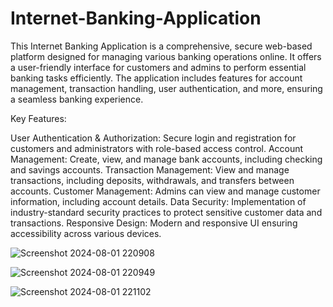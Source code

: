 # Internet-Banking-Application

This Internet Banking Application is a comprehensive, secure web-based platform designed for managing various banking operations online. It offers a user-friendly interface for customers and admins to perform essential banking tasks efficiently. The application includes features for account management, transaction handling, user authentication, and more, ensuring a seamless banking experience.

Key Features:

User Authentication & Authorization: Secure login and registration for customers and administrators with role-based access control.
Account Management: Create, view, and manage bank accounts, including checking and savings accounts.
Transaction Management: View and manage transactions, including deposits, withdrawals, and transfers between accounts.
Customer Management: Admins can view and manage customer information, including account details.
Data Security: Implementation of industry-standard security practices to protect sensitive customer data and transactions.
Responsive Design: Modern and responsive UI ensuring accessibility across various devices.

![Screenshot 2024-08-01 220908](https://github.com/user-attachments/assets/d7b97b9f-2f48-44ff-b0a0-57dc51a294ce)

![Screenshot 2024-08-01 220949](https://github.com/user-attachments/assets/b1fd9f47-bceb-40dd-b5ab-3ea1820e2196)

![Screenshot 2024-08-01 221102](https://github.com/user-attachments/assets/01e2de72-83db-4d5d-808d-3444317c39fb)
